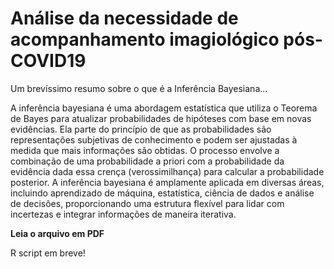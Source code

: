 # Análise da necessidade de acompanhamento imagiológico pós-COVID19

Um brevíssimo resumo sobre o que é a Inferência Bayesiana...

A inferência bayesiana é uma abordagem estatística que utiliza o Teorema de Bayes para atualizar probabilidades de hipóteses com base em novas evidências. Ela parte do princípio de que 
as probabilidades são representações subjetivas de conhecimento e podem ser ajustadas à medida que mais informações são obtidas. O processo envolve a combinação de uma probabilidade a priori 
com a probabilidade da evidência dada essa crença (verossimilhança) para calcular a probabilidade posterior. A inferência bayesiana é amplamente aplicada 
em diversas áreas, incluindo aprendizado de máquina, estatística, ciência de dados e análise de decisões, proporcionando uma estrutura flexível para lidar com incertezas e integrar 
informações de maneira iterativa.

**Leia o arquivo em PDF**

R script em breve!
